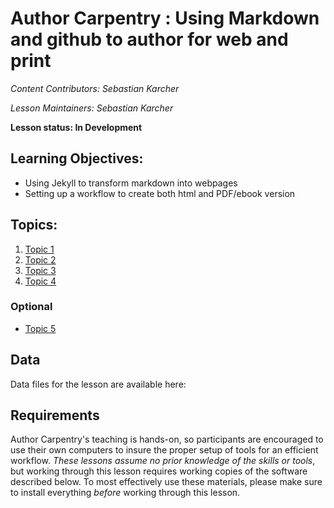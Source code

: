 Author Carpentry : Using Markdown and github to author for web and print
=======

*Content Contributors: Sebastian Karcher*

*Lesson Maintainers: Sebastian Karcher*

**Lesson status: In Development**

## Learning Objectives:
- Using Jekyll to transform markdown into webpages
- Setting up a workflow to create both html and PDF/ebook version

## Topics:

1. [Topic 1](00-getting-started.html)
2. [Topic 2](01-working-with-openrefine.html)
3. [Topic 3](02-scripts.html)
4. [Topic 4](03-save-export.html)

### Optional
- [Topic 5](04-services.html)

## Data

Data files for the lesson are available here: 

## Requirements

Author Carpentry's teaching is hands-on, so participants are encouraged to use
their own computers to insure the proper setup of tools for an efficient
workflow.
*These lessons assume no prior knowledge of the skills or tools*, but working
through this lesson requires working copies of the software described below.
To most effectively use these materials, please make sure to install everything
*before* working through this lesson.                    
